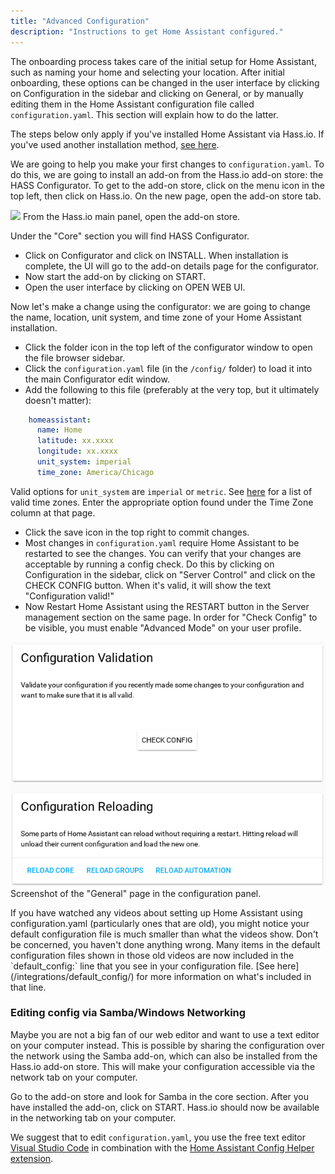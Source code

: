 ```yaml
---
title: "Advanced Configuration"
description: "Instructions to get Home Assistant configured."
---
```


The onboarding process takes care of the initial setup for Home Assistant, such as naming your home and selecting your location. After initial onboarding, these options can be changed in the user interface by clicking on Configuration in the sidebar and clicking on General, or by manually editing them in the Home Assistant configuration file called `configuration.yaml`. This section will explain how to do the latter.

<div class='note'>

The steps below only apply if you've installed Home Assistant via Hass.io. If you've used another installation method, [see here](/docs/configuration/).

</div>

We are going to help you make your first changes to `configuration.yaml`. To do this, we are going to install an add-on from the Hass.io add-on store: the HASS Configurator. To get to the add-on store, click on the menu icon in the top left, then click on Hass.io. On the new page, open the add-on store tab.

<p class='img'>
<img src='/images/hassio/screenshots/main_panel_addon_store.png' />
From the Hass.io main panel, open the add-on store.
</p>

Under the "Core" section you will find HASS Configurator.

 - Click on Configurator and click on INSTALL. When installation is complete, the UI will go to the add-on details page for the configurator.
 - Now start the add-on by clicking on START.
 - Open the user interface by clicking on OPEN WEB UI.

Now let's make a change using the configurator: we are going to change the name, location, unit system, and time zone of your Home Assistant installation.

 - Click the folder icon in the top left of the configurator window to open the file browser sidebar.
 - Click the `configuration.yaml` file (in the `/config/` folder) to load it into the main Configurator edit window.
 - Add the following to this file (preferably at the very top, but it ultimately doesn't matter):
 ```yaml
     homeassistant:
       name: Home
       latitude: xx.xxxx
       longitude: xx.xxxx
       unit_system: imperial
       time_zone: America/Chicago
  ```
<div class='note'>
 
  Valid options for `unit_system` are `imperial` or `metric`. See [here](https://timezonedb.com/time-zones) for a list of valid time zones. Enter the appropriate option found under the Time Zone column at that page.

</div>

 - Click the save icon in the top right to commit changes.
 - Most changes in `configuration.yaml` require Home Assistant to be restarted to see the changes. You can verify that your changes are acceptable by running a config check. Do this by clicking on Configuration in the sidebar, click on "Server Control" and click on the CHECK CONFIG button. When it's valid, it will show the text "Configuration valid!"
 - Now Restart Home Assistant using the RESTART button in the Server management section on the same page. In order for "Check Config" to be visible, you must enable "Advanced Mode" on your user profile.

<p class='img'>
<img src='/images/screenshots/configuration-validation.png' />
Screenshot of the "General" page in the configuration panel.
</p>

<div class='note'>
  If you have watched any videos about setting up Home Assistant using configuration.yaml (particularly ones that are old), you might notice your default configuration file is much smaller than what the videos show. Don't be concerned, you haven't done anything wrong. Many items in the default configuration files shown in those old videos are now included in the `default_config:` line that you see in your configuration file. [See here](/integrations/default_config/) for more information on what's included in that line.

</div>

### Editing config via Samba/Windows Networking

Maybe you are not a big fan of our web editor and want to use a text editor on your computer instead. This is possible by sharing the configuration over the network using the Samba add-on, which can also be installed from the Hass.io add-on store. This will make your configuration accessible via the network tab on your computer.

Go to the add-on store and look for Samba in the core section. After you have installed the add-on, click on START. Hass.io should now be available in the networking tab on your computer.

We suggest that to edit `configuration.yaml`, you use the free text editor [Visual Studio Code](https://code.visualstudio.com/) in combination with the [Home Assistant Config Helper extension](https://marketplace.visualstudio.com/items?itemName=keesschollaart.vscode-home-assistant).
